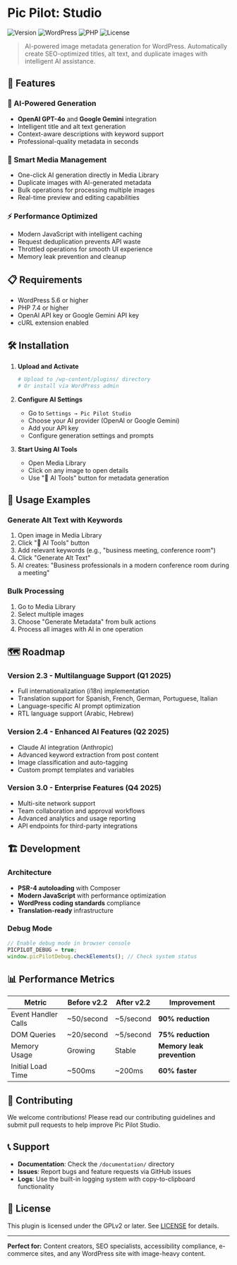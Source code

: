 # Pic Pilot: Studio

![Version](https://img.shields.io/badge/version-2.2.0-blue.svg)
![WordPress](https://img.shields.io/badge/WordPress-5.6%2B-blue.svg)
![PHP](https://img.shields.io/badge/PHP-7.4%2B-blue.svg)
![License](https://img.shields.io/badge/license-GPL--2.0%2B-green.svg)

> AI-powered image metadata generation for WordPress. Automatically create SEO-optimized titles, alt text, and duplicate images with intelligent AI assistance.

## 🚀 Features

### 🤖 AI-Powered Generation
- **OpenAI GPT-4o** and **Google Gemini** integration
- Intelligent title and alt text generation
- Context-aware descriptions with keyword support
- Professional-quality metadata in seconds

### 📸 Smart Media Management
- One-click AI generation directly in Media Library
- Duplicate images with AI-generated metadata
- Bulk operations for processing multiple images
- Real-time preview and editing capabilities

### ⚡ Performance Optimized
- Modern JavaScript with intelligent caching
- Request deduplication prevents API waste
- Throttled operations for smooth UI experience
- Memory leak prevention and cleanup

## 📋 Requirements

- WordPress 5.6 or higher
- PHP 7.4 or higher
- OpenAI API key or Google Gemini API key
- cURL extension enabled

## 🛠️ Installation

1. **Upload and Activate**
   ```bash
   # Upload to /wp-content/plugins/ directory
   # Or install via WordPress admin
   ```

2. **Configure AI Settings**
   - Go to `Settings → Pic Pilot Studio`
   - Choose your AI provider (OpenAI or Google Gemini)
   - Add your API key
   - Configure generation settings and prompts

3. **Start Using AI Tools**
   - Open Media Library
   - Click on any image to open details
   - Use "🤖 AI Tools" button for metadata generation

## 🎯 Usage Examples

### Generate Alt Text with Keywords
1. Open image in Media Library
2. Click "🤖 AI Tools" button
3. Add relevant keywords (e.g., "business meeting, conference room")
4. Click "Generate Alt Text"
5. AI creates: "Business professionals in a modern conference room during a meeting"

### Bulk Processing
1. Go to Media Library
2. Select multiple images
3. Choose "Generate Metadata" from bulk actions
4. Process all images with AI in one operation

## 🗺️ Roadmap

### Version 2.3 - Multilanguage Support (Q1 2025)
- Full internationalization (i18n) implementation
- Translation support for Spanish, French, German, Portuguese, Italian
- Language-specific AI prompt optimization
- RTL language support (Arabic, Hebrew)

### Version 2.4 - Enhanced AI Features (Q2 2025)
- Claude AI integration (Anthropic)
- Advanced keyword extraction from post content
- Image classification and auto-tagging
- Custom prompt templates and variables

### Version 3.0 - Enterprise Features (Q4 2025)
- Multi-site network support
- Team collaboration and approval workflows
- Advanced analytics and usage reporting
- API endpoints for third-party integrations

## 🏗️ Development

### Architecture
- **PSR-4 autoloading** with Composer
- **Modern JavaScript** with performance optimization
- **WordPress coding standards** compliance
- **Translation-ready** infrastructure

### Debug Mode
```javascript
// Enable debug mode in browser console
PICPILOT_DEBUG = true;
window.picPilotDebug.checkElements(); // Check system status
```

## 📊 Performance Metrics

| Metric | Before v2.2 | After v2.2 | Improvement |
|--------|------------|------------|-------------|
| Event Handler Calls | ~50/second | ~5/second | **90% reduction** |
| DOM Queries | ~20/second | ~5/second | **75% reduction** |
| Memory Usage | Growing | Stable | **Memory leak prevention** |
| Initial Load Time | ~500ms | ~200ms | **60% faster** |

## 🤝 Contributing

We welcome contributions! Please read our contributing guidelines and submit pull requests to help improve Pic Pilot Studio.

## 📞 Support

- **Documentation**: Check the `/documentation/` directory
- **Issues**: Report bugs and feature requests via GitHub issues
- **Logs**: Use the built-in logging system with copy-to-clipboard functionality

## 📄 License

This plugin is licensed under the GPLv2 or later. See [LICENSE](LICENSE) for details.

---

**Perfect for:** Content creators, SEO specialists, accessibility compliance, e-commerce sites, and any WordPress site with image-heavy content.